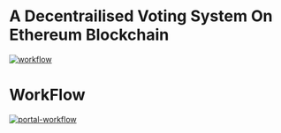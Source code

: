# A Decentrailised Voting System On Ethereum Blockchain

<a href="https://ibb.co/dLB52Kk"><img src="https://i.ibb.co/KL6rqyV/workflow.png" alt="workflow" border="0"></a>


# WorkFlow
<a href="https://ibb.co/cvdHSg5"><img src="https://i.ibb.co/BPRx5zD/portal-workflow.png" alt="portal-workflow" border="0"></a>
